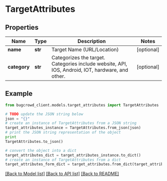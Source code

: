 # TargetAttributes


## Properties

Name | Type | Description | Notes
------------ | ------------- | ------------- | -------------
**name** | **str** | Target Name (URL/Location) | [optional] 
**category** | **str** | Categorizes the target. Categories include website, API, IOS, Android, IOT, hardware, and other. | [optional] 

## Example

```python
from bugcrowd_client.models.target_attributes import TargetAttributes

# TODO update the JSON string below
json = "{}"
# create an instance of TargetAttributes from a JSON string
target_attributes_instance = TargetAttributes.from_json(json)
# print the JSON string representation of the object
print
TargetAttributes.to_json()

# convert the object into a dict
target_attributes_dict = target_attributes_instance.to_dict()
# create an instance of TargetAttributes from a dict
target_attributes_form_dict = target_attributes.from_dict(target_attributes_dict)
```
[[Back to Model list]](../README.md#documentation-for-models) [[Back to API list]](../README.md#documentation-for-api-endpoints) [[Back to README]](../README.md)


